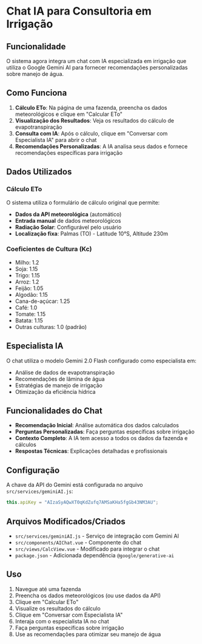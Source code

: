 # Chat IA para Consultoria em Irrigação

## Funcionalidade

O sistema agora integra um chat com IA especializada em irrigação que utiliza o Google Gemini AI para fornecer recomendações personalizadas sobre manejo de água.

## Como Funciona

1. **Cálculo ETo**: Na página de uma fazenda, preencha os dados meteorológicos e clique em "Calcular ETo"
2. **Visualização dos Resultados**: Veja os resultados do cálculo de evapotranspiração
3. **Consulta com IA**: Após o cálculo, clique em "Conversar com Especialista IA" para abrir o chat
4. **Recomendações Personalizadas**: A IA analisa seus dados e fornece recomendações específicas para irrigação

## Dados Utilizados

### Cálculo ETo

O sistema utiliza o formulário de cálculo original que permite:

- **Dados da API meteorológica** (automático)
- **Entrada manual** de dados meteorológicos
- **Radiação Solar**: Configurável pelo usuário
- **Localização fixa**: Palmas (TO) - Latitude 10°S, Altitude 230m

### Coeficientes de Cultura (Kc)

- Milho: 1.2
- Soja: 1.15
- Trigo: 1.15
- Arroz: 1.2
- Feijão: 1.05
- Algodão: 1.15
- Cana-de-açúcar: 1.25
- Café: 1.0
- Tomate: 1.15
- Batata: 1.15
- Outras culturas: 1.0 (padrão)

## Especialista IA

O chat utiliza o modelo Gemini 2.0 Flash configurado como especialista em:

- Análise de dados de evapotranspiração
- Recomendações de lâmina de água
- Estratégias de manejo de irrigação
- Otimização da eficiência hídrica

## Funcionalidades do Chat

- **Recomendação Inicial**: Análise automática dos dados calculados
- **Perguntas Personalizadas**: Faça perguntas específicas sobre irrigação
- **Contexto Completo**: A IA tem acesso a todos os dados da fazenda e cálculos
- **Respostas Técnicas**: Explicações detalhadas e profissionais

## Configuração

A chave da API do Gemini está configurada no arquivo `src/services/geminiAI.js`:

```javascript
this.apiKey = "AIzaSyAQwXT0qKdZufq7AMSaKHa5fgGb43NM3AU";
```

## Arquivos Modificados/Criados

- `src/services/geminiAI.js` - Serviço de integração com Gemini AI
- `src/components/AIChat.vue` - Componente do chat
- `src/views/CalcView.vue` - Modificado para integrar o chat
- `package.json` - Adicionada dependência `@google/generative-ai`

## Uso

1. Navegue até uma fazenda
2. Preencha os dados meteorológicos (ou use dados da API)
3. Clique em "Calcular ETo"
4. Visualize os resultados do cálculo
5. Clique em "Conversar com Especialista IA"
6. Interaja com o especialista IA no chat
7. Faça perguntas específicas sobre irrigação
8. Use as recomendações para otimizar seu manejo de água
